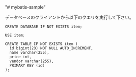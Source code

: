 "# mybatis-sample" 



データベースのクライアントから以下のクエリを実行して下さい。

```
CREATE DATABASE IF NOT EXISTS item;

USE item;

CREATE TABLE IF NOT EXISTS item (
  id bigint(20) NOT NULL AUTO_INCREMENT,
  name varchar(255),
  price int,
  vendor varchar(255),
  PRIMARY KEY (id)
);
```
